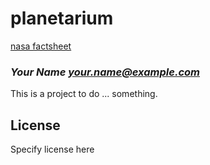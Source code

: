 # planetarium
[nasa factsheet](https://nssdc.gsfc.nasa.gov/planetary/factsheet/)


### _Your Name <your.name@example.com>_

This is a project to do ... something.

## License

Specify license here

